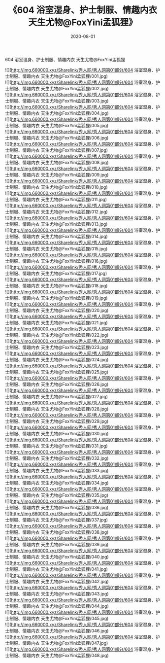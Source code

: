 ﻿---
layout: post
title:  《604 浴室湿身、护士制服、情趣内衣 天生尤物@FoxYini孟狐狸》
date:   2020-08-01
img: http://img.660000.xyz/Sharelink/秀人网/秀人网第01部分/604 浴室湿身、护士制服、情趣内衣 天生尤物@FoxYini孟狐狸/000.jpg
categories: [美女, 清纯, 唯美]
---

604 浴室湿身、护士制服、情趣内衣 天生尤物@FoxYini孟狐狸

  ![](http://img.660000.xyz/Sharelink/秀人网/秀人网第01部分/604 浴室湿身、护士制服、情趣内衣 天生尤物@FoxYini孟狐狸/001.jpg) <br> ![](http://img.660000.xyz/Sharelink/秀人网/秀人网第01部分/604 浴室湿身、护士制服、情趣内衣 天生尤物@FoxYini孟狐狸/002.jpg) <br> ![](http://img.660000.xyz/Sharelink/秀人网/秀人网第01部分/604 浴室湿身、护士制服、情趣内衣 天生尤物@FoxYini孟狐狸/003.jpg) <br> ![](http://img.660000.xyz/Sharelink/秀人网/秀人网第01部分/604 浴室湿身、护士制服、情趣内衣 天生尤物@FoxYini孟狐狸/004.jpg) <br> ![](http://img.660000.xyz/Sharelink/秀人网/秀人网第01部分/604 浴室湿身、护士制服、情趣内衣 天生尤物@FoxYini孟狐狸/005.jpg) <br> ![](http://img.660000.xyz/Sharelink/秀人网/秀人网第01部分/604 浴室湿身、护士制服、情趣内衣 天生尤物@FoxYini孟狐狸/006.jpg) <br> ![](http://img.660000.xyz/Sharelink/秀人网/秀人网第01部分/604 浴室湿身、护士制服、情趣内衣 天生尤物@FoxYini孟狐狸/007.jpg) <br> ![](http://img.660000.xyz/Sharelink/秀人网/秀人网第01部分/604 浴室湿身、护士制服、情趣内衣 天生尤物@FoxYini孟狐狸/008.jpg) <br> ![](http://img.660000.xyz/Sharelink/秀人网/秀人网第01部分/604 浴室湿身、护士制服、情趣内衣 天生尤物@FoxYini孟狐狸/009.jpg) <br> ![](http://img.660000.xyz/Sharelink/秀人网/秀人网第01部分/604 浴室湿身、护士制服、情趣内衣 天生尤物@FoxYini孟狐狸/010.jpg) <br> ![](http://img.660000.xyz/Sharelink/秀人网/秀人网第01部分/604 浴室湿身、护士制服、情趣内衣 天生尤物@FoxYini孟狐狸/011.jpg) <br> ![](http://img.660000.xyz/Sharelink/秀人网/秀人网第01部分/604 浴室湿身、护士制服、情趣内衣 天生尤物@FoxYini孟狐狸/012.jpg) <br> ![](http://img.660000.xyz/Sharelink/秀人网/秀人网第01部分/604 浴室湿身、护士制服、情趣内衣 天生尤物@FoxYini孟狐狸/013.jpg) <br> ![](http://img.660000.xyz/Sharelink/秀人网/秀人网第01部分/604 浴室湿身、护士制服、情趣内衣 天生尤物@FoxYini孟狐狸/014.jpg) <br> ![](http://img.660000.xyz/Sharelink/秀人网/秀人网第01部分/604 浴室湿身、护士制服、情趣内衣 天生尤物@FoxYini孟狐狸/015.jpg) <br> ![](http://img.660000.xyz/Sharelink/秀人网/秀人网第01部分/604 浴室湿身、护士制服、情趣内衣 天生尤物@FoxYini孟狐狸/016.jpg) <br> ![](http://img.660000.xyz/Sharelink/秀人网/秀人网第01部分/604 浴室湿身、护士制服、情趣内衣 天生尤物@FoxYini孟狐狸/017.jpg) <br> ![](http://img.660000.xyz/Sharelink/秀人网/秀人网第01部分/604 浴室湿身、护士制服、情趣内衣 天生尤物@FoxYini孟狐狸/018.jpg) <br> ![](http://img.660000.xyz/Sharelink/秀人网/秀人网第01部分/604 浴室湿身、护士制服、情趣内衣 天生尤物@FoxYini孟狐狸/019.jpg) <br> ![](http://img.660000.xyz/Sharelink/秀人网/秀人网第01部分/604 浴室湿身、护士制服、情趣内衣 天生尤物@FoxYini孟狐狸/020.jpg) <br> ![](http://img.660000.xyz/Sharelink/秀人网/秀人网第01部分/604 浴室湿身、护士制服、情趣内衣 天生尤物@FoxYini孟狐狸/021.jpg) <br> ![](http://img.660000.xyz/Sharelink/秀人网/秀人网第01部分/604 浴室湿身、护士制服、情趣内衣 天生尤物@FoxYini孟狐狸/022.jpg) <br> ![](http://img.660000.xyz/Sharelink/秀人网/秀人网第01部分/604 浴室湿身、护士制服、情趣内衣 天生尤物@FoxYini孟狐狸/023.jpg) <br> ![](http://img.660000.xyz/Sharelink/秀人网/秀人网第01部分/604 浴室湿身、护士制服、情趣内衣 天生尤物@FoxYini孟狐狸/024.jpg) <br> ![](http://img.660000.xyz/Sharelink/秀人网/秀人网第01部分/604 浴室湿身、护士制服、情趣内衣 天生尤物@FoxYini孟狐狸/025.jpg) <br> ![](http://img.660000.xyz/Sharelink/秀人网/秀人网第01部分/604 浴室湿身、护士制服、情趣内衣 天生尤物@FoxYini孟狐狸/026.jpg) <br> ![](http://img.660000.xyz/Sharelink/秀人网/秀人网第01部分/604 浴室湿身、护士制服、情趣内衣 天生尤物@FoxYini孟狐狸/027.jpg) <br> ![](http://img.660000.xyz/Sharelink/秀人网/秀人网第01部分/604 浴室湿身、护士制服、情趣内衣 天生尤物@FoxYini孟狐狸/028.jpg) <br> ![](http://img.660000.xyz/Sharelink/秀人网/秀人网第01部分/604 浴室湿身、护士制服、情趣内衣 天生尤物@FoxYini孟狐狸/029.jpg) <br> ![](http://img.660000.xyz/Sharelink/秀人网/秀人网第01部分/604 浴室湿身、护士制服、情趣内衣 天生尤物@FoxYini孟狐狸/030.jpg) <br> ![](http://img.660000.xyz/Sharelink/秀人网/秀人网第01部分/604 浴室湿身、护士制服、情趣内衣 天生尤物@FoxYini孟狐狸/031.jpg) <br> ![](http://img.660000.xyz/Sharelink/秀人网/秀人网第01部分/604 浴室湿身、护士制服、情趣内衣 天生尤物@FoxYini孟狐狸/032.jpg) <br> ![](http://img.660000.xyz/Sharelink/秀人网/秀人网第01部分/604 浴室湿身、护士制服、情趣内衣 天生尤物@FoxYini孟狐狸/033.jpg) <br> ![](http://img.660000.xyz/Sharelink/秀人网/秀人网第01部分/604 浴室湿身、护士制服、情趣内衣 天生尤物@FoxYini孟狐狸/034.jpg) <br> ![](http://img.660000.xyz/Sharelink/秀人网/秀人网第01部分/604 浴室湿身、护士制服、情趣内衣 天生尤物@FoxYini孟狐狸/035.jpg) <br> ![](http://img.660000.xyz/Sharelink/秀人网/秀人网第01部分/604 浴室湿身、护士制服、情趣内衣 天生尤物@FoxYini孟狐狸/036.jpg) <br> ![](http://img.660000.xyz/Sharelink/秀人网/秀人网第01部分/604 浴室湿身、护士制服、情趣内衣 天生尤物@FoxYini孟狐狸/037.jpg) <br> ![](http://img.660000.xyz/Sharelink/秀人网/秀人网第01部分/604 浴室湿身、护士制服、情趣内衣 天生尤物@FoxYini孟狐狸/038.jpg) <br> ![](http://img.660000.xyz/Sharelink/秀人网/秀人网第01部分/604 浴室湿身、护士制服、情趣内衣 天生尤物@FoxYini孟狐狸/039.jpg) <br> ![](http://img.660000.xyz/Sharelink/秀人网/秀人网第01部分/604 浴室湿身、护士制服、情趣内衣 天生尤物@FoxYini孟狐狸/040.jpg) <br> ![](http://img.660000.xyz/Sharelink/秀人网/秀人网第01部分/604 浴室湿身、护士制服、情趣内衣 天生尤物@FoxYini孟狐狸/041.jpg) <br> ![](http://img.660000.xyz/Sharelink/秀人网/秀人网第01部分/604 浴室湿身、护士制服、情趣内衣 天生尤物@FoxYini孟狐狸/042.jpg) <br> ![](http://img.660000.xyz/Sharelink/秀人网/秀人网第01部分/604 浴室湿身、护士制服、情趣内衣 天生尤物@FoxYini孟狐狸/043.jpg) <br> ![](http://img.660000.xyz/Sharelink/秀人网/秀人网第01部分/604 浴室湿身、护士制服、情趣内衣 天生尤物@FoxYini孟狐狸/044.jpg) <br> ![](http://img.660000.xyz/Sharelink/秀人网/秀人网第01部分/604 浴室湿身、护士制服、情趣内衣 天生尤物@FoxYini孟狐狸/045.jpg) <br> ![](http://img.660000.xyz/Sharelink/秀人网/秀人网第01部分/604 浴室湿身、护士制服、情趣内衣 天生尤物@FoxYini孟狐狸/046.jpg) <br> ![](http://img.660000.xyz/Sharelink/秀人网/秀人网第01部分/604 浴室湿身、护士制服、情趣内衣 天生尤物@FoxYini孟狐狸/047.jpg) <br> ![](http://img.660000.xyz/Sharelink/秀人网/秀人网第01部分/604 浴室湿身、护士制服、情趣内衣 天生尤物@FoxYini孟狐狸/048.jpg) <br>